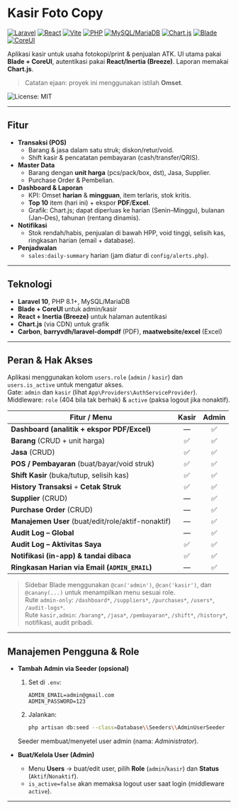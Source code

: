 # Kasir Foto Copy
<p align="left">
  <a href="#"><img src="https://img.shields.io/badge/Laravel-11-FF2D20?logo=laravel&logoColor=white" alt="Laravel"></a>
  <a href="#"><img src="https://img.shields.io/badge/React-18-61DAFB?logo=react&logoColor=black" alt="React"></a>
  <a href="#"><img src="https://img.shields.io/badge/Vite-5-646CFF?logo=vite&logoColor=white" alt="Vite"></a>
  <a href="#"><img src="https://img.shields.io/badge/PHP-8.1+-777BB4?logo=php&logoColor=white" alt="PHP"></a>
  <a href="#"><img src="https://img.shields.io/badge/MySQL-MariaDB-4479A1?logo=mysql&logoColor=white" alt="MySQL/MariaDB"></a>
  <a href="#"><img src="https://img.shields.io/badge/Chart.js-4-FF6384?logo=chartdotjs&logoColor=white" alt="Chart.js"></a>
  <a href="#"><img src="https://img.shields.io/badge/Blade-Templating-0A0A0A?logo=laravel&logoColor=white" alt="Blade"></a>
  <a href="#"><img src="https://img.shields.io/badge/CoreUI-Admin-2CA5E0?logo=bootstrap&logoColor=white" alt="CoreUI"></a>
</p>

Aplikasi kasir untuk usaha fotokopi/print & penjualan ATK. UI utama pakai **Blade + CoreUI**, autentikasi pakai **React/Inertia (Breeze)**. Laporan memakai **Chart.js**.

> Catatan ejaan: proyek ini menggunakan istilah **Omset**.

![License: MIT](https://img.shields.io/badge/License-MIT-green)

---

## Fitur

- **Transaksi (POS)**
  - Barang & jasa dalam satu struk; diskon/retur/void.
  - Shift kasir & pencatatan pembayaran (cash/transfer/QRIS).
- **Master Data**
  - Barang dengan **unit harga** (pcs/pack/box, dst), Jasa, Supplier.
  - Purchase Order & Pembelian.
- **Dashboard & Laporan**
  - KPI: Omset **harian** & **mingguan**, item terlaris, stok kritis.
  - **Top 10** item (hari ini) + ekspor **PDF**/**Excel**.
  - Grafik: Chart.js; dapat diperluas ke harian (Senin–Minggu), bulanan (Jan–Des), tahunan (rentang dinamis).
- **Notifikasi**
  - Stok rendah/habis, penjualan di bawah HPP, void tinggi, selisih kas, ringkasan harian (email + database).
- **Penjadwalan**
  - `sales:daily-summary` harian (jam diatur di `config/alerts.php`).

---

## Teknologi

- **Laravel 10**, PHP 8.1+, MySQL/MariaDB
- **Blade + CoreUI** untuk admin/kasir
- **React + Inertia (Breeze)** untuk halaman autentikasi
- **Chart.js** (via CDN) untuk grafik
- **Carbon**, **barryvdh/laravel-dompdf** (PDF), **maatwebsite/excel** (Excel)

---

## Peran & Hak Akses

Aplikasi menggunakan kolom `users.role` (`admin` / `kasir`) dan `users.is_active` untuk mengatur akses.  
Gate: `admin` dan `kasir` (lihat `App\Providers\AuthServiceProvider`).  
Middleware: `role` (404 bila tak berhak) & `active` (paksa logout jika nonaktif).

| Fitur / Menu                                        | Kasir | Admin |
| ---                                                 | :--:  | :--:  |
| **Dashboard (analitik + ekspor PDF/Excel)**         |  —    |  ✅   |
| **Barang** (CRUD + unit harga)                      |  ✅   |  ✅   |
| **Jasa** (CRUD)                                     |  ✅   |  ✅   |
| **POS / Pembayaran** (buat/bayar/void struk)        |  ✅   |  ✅   |
| **Shift Kasir** (buka/tutup, selisih kas)           |  ✅   |  ✅   |
| **History Transaksi** + **Cetak Struk**             |  ✅   |  ✅   |
| **Supplier** (CRUD)                                 |  —    |  ✅   |
| **Purchase Order** (CRUD)                           |  —    |  ✅   |
| **Manajemen User** (buat/edit/role/aktif-nonaktif)  |  —    |  ✅   |
| **Audit Log – Global**                              |  —    |  ✅   |
| **Audit Log – Aktivitas Saya**                      |  ✅   |  ✅   |
| **Notifikasi (in-app) & tandai dibaca**             |  ✅   |  ✅   |
| **Ringkasan Harian via Email (`ADMIN_EMAIL`)**      |  —    |  ✅   |

> Sidebar Blade menggunakan `@can('admin')`, `@can('kasir')`, dan `@canany(...)` untuk menampilkan menu sesuai role.  
> Rute `admin-only`: `/dashboard*`, `/suppliers*`, `/purchases*`, `/users*`, `/audit-logs*`.  
> Rute `kasir,admin`: `/barang*`, `/jasa*`, `/pembayaran*`, `/shift*`, `/history*`, notifikasi, audit pribadi.

---

## Manajemen Pengguna & Role

- **Tambah Admin via Seeder (opsional)**
  1. Set di `.env`:
     ```
     ADMIN_EMAIL=admin@gmail.com
     ADMIN_PASSWORD=123
     ```
  2. Jalankan:
     ```bash
     php artisan db:seed --class=Database\\Seeders\\AdminUserSeeder
     ```
  Seeder membuat/menyetel user admin (nama: *Administrator*).

- **Buat/Kelola User (Admin)**
  - Menu **Users** → buat/edit user, pilih **Role** (`admin`/`kasir`) dan **Status** (`Aktif`/`Nonaktif`).
  - `is_active=false` akan memaksa logout user saat login (middleware `active`).

---
